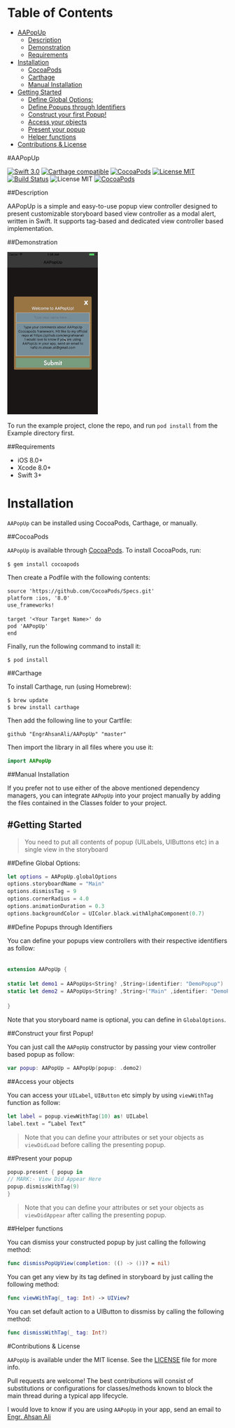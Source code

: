 
# Table of Contents

- [AAPopUp](#section-id-4)
  - [Description](#section-id-11)
  - [Demonstration](#section-id-16)
  - [Requirements](#section-id-26)
- [Installation](#section-id-31)
  - [CocoaPods](#section-id-36)
  - [Carthage](#section-id-61)
  - [Manual Installation](#section-id-79)
- [Getting Started](#section-id-87)
  - [Define Global Options:](#section-id-88)
  - [Define Popups through Identifiers](#section-id-100)
  - [Construct your first Popup!](#section-id-120)
  - [Access your objects](#section-id-129)
  - [Present your popup](#section-id-141)
  - [Helper functions](#section-id-152)
- [Contributions & License](#section-id-169)


<div id='section-id-4'/>

#AAPopUp

[![Swift 3.0](https://img.shields.io/badge/Swift-3.0-orange.svg?style=flat)](https://developer.apple.com/swift/) [![Carthage compatible](https://img.shields.io/badge/Carthage-compatible-4BC51D.svg?style=flat)](https://github.com/Carthage/Carthage) [![CocoaPods](https://img.shields.io/cocoapods/v/AAPopUp.svg)](http://cocoadocs.org/docsets/AAPopUp) [![License MIT](https://img.shields.io/badge/License-MIT-blue.svg?style=flat)](https://github.com/Carthage/Carthage) [![Build Status](https://travis-ci.org/EngrAhsanAli/AAPopUp.svg?branch=master)](https://travis-ci.org/EngrAhsanAli/AAPopUp) 
![License MIT](https://img.shields.io/github/license/mashape/apistatus.svg) [![CocoaPods](https://img.shields.io/cocoapods/p/AAPopUp.svg)]()



<div id='section-id-11'/>

##Description


AAPopUp is a simple and easy-to-use popup view controller designed to present customizable storyboard based view controller as a modal alert, written in Swift. It supports tag-based and dedicated view controller based implementation.

<div id='section-id-16'/>

##Demonstration



![](https://github.com/EngrAhsanAli/AAPopUp/blob/master/Screenshots/demo.gif)


To run the example project, clone the repo, and run `pod install` from the Example directory first.


<div id='section-id-26'/>

##Requirements

- iOS 8.0+
- Xcode 8.0+
- Swift 3+

<div id='section-id-31'/>

# Installation

`AAPopUp` can be installed using CocoaPods, Carthage, or manually.


<div id='section-id-36'/>

##CocoaPods

`AAPopUp` is available through [CocoaPods](http://cocoapods.org). To install CocoaPods, run:

`$ gem install cocoapods`

Then create a Podfile with the following contents:

```
source 'https://github.com/CocoaPods/Specs.git'
platform :ios, '8.0'
use_frameworks!

target '<Your Target Name>' do
pod 'AAPopUp'
end

```

Finally, run the following command to install it:
```
$ pod install
```


<div id='section-id-61'/>

##Carthage

To install Carthage, run (using Homebrew):
```
$ brew update
$ brew install carthage
```
Then add the following line to your Cartfile:

```
github "EngrAhsanAli/AAPopUp" "master"
```

Then import the library in all files where you use it:
```swift
import AAPopUp
```

<div id='section-id-79'/>

##Manual Installation

If you prefer not to use either of the above mentioned dependency managers, you can integrate `AAPopUp` into your project manually by adding the files contained in the Classes folder to your project.

<div id='section-id-87'/>

#Getting Started
----------

> You need to put all contents of popup (UILabels, UIButtons etc) in a single view in the storyboard

<div id='section-id-88'/>

##Define Global Options:

```swift
let options = AAPopUp.globalOptions
options.storyboardName = "Main"
options.dismissTag = 9
options.cornerRadius = 4.0
options.animationDuration = 0.3
options.backgroundColor = UIColor.black.withAlphaComponent(0.7)
```


<div id='section-id-100'/>

##Define Popups through Identifiers

You can define your popups view controllers with their respective identifiers as follow:


```swift

extension AAPopUp {

static let demo1 = AAPopUps<String? ,String>(identifier: "DemoPopup")
static let demo2 = AAPopUps<String? ,String>("Main" ,identifier: "DemoPopup")

}


```

Note that you storyboard name is optional, you can define in `GlobalOptions`.


<div id='section-id-120'/>

##Construct your first Popup!

You can just call the `AAPopUp` constructor by passing your view controller based popup as follow:

```swift
var popup: AAPopUp = AAPopUp(popup: .demo2)
```


<div id='section-id-129'/>

##Access your objects

You can access your `UILabel`, `UIButton` etc simply by using `viewWithTag` function as follow:

```swift
let label = popup.viewWithTag(10) as! UILabel
label.text = “Label Text“
```

> Note that you can define your attributes or set your objects as `viewDidLoad` before calling the presenting popup.


<div id='section-id-141'/>

##Present your popup

```swift
popup.present { popup in
// MARK:- View Did Appear Here
popup.dismissWithTag(9)   
}
```

> Note that you can define your attributes or set your objects as `viewDidAppear` after calling the presenting popup.

<div id='section-id-152'/>

##Helper functions

You can dismiss your constructed popup by just calling the following method:
```swift
func dismissPopUpView(completion: (() -> ())? = nil)
```


You can get any view by its tag defined in storyboard by just calling the following method:

```swift
func viewWithTag(_ tag: Int) -> UIView?
```

You can set default action to a UIButton to dissmiss by calling the following method:

```swift
func dismissWithTag(_ tag: Int?)
```



<div id='section-id-169'/>

#Contributions & License

`AAPopUp` is available under the MIT license. See the [LICENSE](./LICENSE) file for more info.

Pull requests are welcome! The best contributions will consist of substitutions or configurations for classes/methods known to block the main thread during a typical app lifecycle.

I would love to know if you are using `AAPopUp` in your app, send an email to [Engr. Ahsan Ali](mailto:hafiz.m.ahsan.ali@gmail.com)

